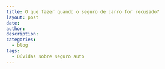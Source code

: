 ```yaml
---
title: O que fazer quando o seguro de carro for recusado?
layout: post
date:
author:
description:
categories:
  - blog
tags:
  - Dúvidas sobre seguro auto
---
```

